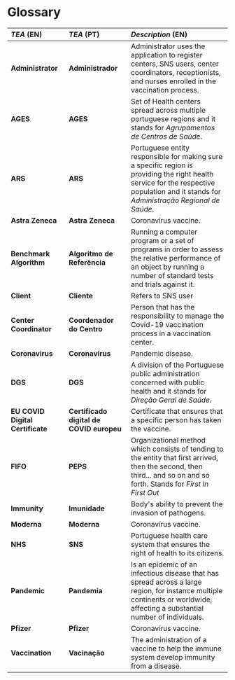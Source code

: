 # Glossary

| **_TEA_** (EN)                   | **_TEA_** (PT)                           | **_Description_** (EN)                                                                                                                                                                         |                                       
|:---------------------------------|:-----------------------------------------|:-----------------------------------------------------------------------------------------------------------------------------------------------------------------------------------------------|
| **Administrator**                | **Administrador**                        | Administrator uses the application to register centers, SNS users, center coordinators, receptionists, and nurses enrolled in the vaccination process.                                         |
| **AGES**                         | **AGES**                                 | Set of Health centers spread across multiple portuguese regions and it stands for _Agrupamentos_ _de_ _Centros_ _de_ _Saúde_.                                                                  |
| **ARS**                          | **ARS**                                  | Portuguese entity responsible for making sure a specific region is providing the right health service for the respective population and it stands for _Administração_ _Regional_ _de_ _Saúde_. |
| **Astra Zeneca**                 | **Astra Zeneca**                         | Coronavírus vaccine.                                                                                                                                                                           |
| **Benchmark Algorithm**          | **Algoritmo de Referência**              | Running a computer program or a set of programs in order to assess the relative performance of an object by running a number of standard tests and trials against it.                          |
| **Client**                       | **Cliente**                              | Refers to SNS user                                                                                                                                                                             |
| **Center Coordinator**           | **Coordenador do Centro**                | Person that has the responsibility to manage the Covid-19 vaccination process in a vaccination center.                                                                                         |
| **Coronavirus**                  | **Coronavirus**                          | Pandemic disease.                                                                                                                                                                              |
| **DGS**                          | **DGS**                                  | A division of the Portuguese public administration concerned with public health and it stands for _Direção_ _Geral_ _de_ _Saúde_.                                                              |
| **EU COVID Digital Certificate** | **Certificado digital de COVID europeu** | Certificate that ensures that a specific person has taken the vaccine.                                                                                                                         |
| **FIFO**                         | **PEPS**                                 | Organizational method which consists of tending to the entity that first arrived, then the second, then third... and so on and so forth. Stands for _First In First Out_                       | 
| **Immunity**                     | **Imunidade**                            | Body's ability to prevent the invasion of pathogens.                                                                                                                                           |
| **Moderna**                      | **Moderna**                              | Coronavírus vaccine.                                                                                                                                                                           |
| **NHS**                          | **SNS**                                  | Portuguese health care system that ensures the right of health to its citizens.                                                                                                                |
| **Pandemic**                     | **Pandemia**                             | Is an epidemic of an infectious disease that has spread across a large region, for instance multiple continents or worldwide, affecting a substantial number of individuals.                   |
| **Pfizer**                       | **Pfizer**                               | Coronavírus vaccine.                                                                                                                                                                           |
| **Vaccination**                  | **Vacinação**                            | The administration of a vaccine to help the immune system develop immunity from a disease.                                                                                                     |